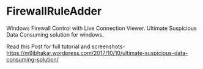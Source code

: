 # FirewallRuleAdder
Windows Firewall Control with Live Connection Viewer. Ultimate Suspicious Data Consuming solution for windows.

Read this Post for full tutorial and screenshots- 
https://m9jbhakar.wordpress.com/2017/10/10/ultimate-suspicious-data-consuming-solution/
